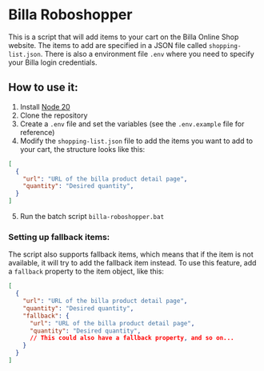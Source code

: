 # Billa Roboshopper

This is a script that will add items to your cart on the Billa Online Shop website.
The items to add are specified in a JSON file called `shopping-list.json`.
There is also a environment file `.env` where you need to specify your Billa login credentials.

## How to use it:

1. Install [Node 20](https://nodejs.org/en/download)
2. Clone the repository
3. Create a `.env` file and set the variables (see the `.env.example` file for reference)
4. Modify the `shopping-list.json` file to add the items you want to add to your cart, the structure looks like this:

```json
[
  {
    "url": "URL of the billa product detail page",
    "quantity": "Desired quantity",
  }
]
```

5. Run the batch script `billa-roboshopper.bat`

### Setting up fallback items:

The script also supports fallback items, which means that if the item is not available, it will try to add the fallback item instead. To use this feature, add a `fallback` property to the item object, like this:

```json
[
  {
    "url": "URL of the billa product detail page",
    "quantity": "Desired quantity",
    "fallback": {
      "url": "URL of the billa product detail page",
      "quantity": "Desired quantity",
      // This could also have a fallback property, and so on...   
    }
  }
]
```
